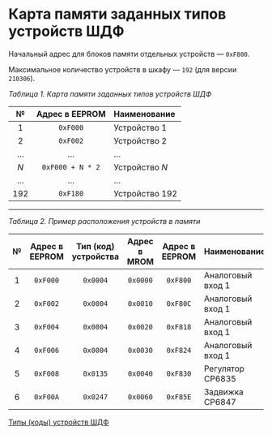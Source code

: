 # Карта памяти заданных типов устройств ШДФ

Начальный адрес для блоков памяти отдельных устройств — `0xF800`.

Максимальное количество устройств в шкафу — `192` (для версии `210306`).

_Таблица 1. Карта памяти заданных типов устройств ШДФ_

№ | Адрес в EEPROM | Наименование
:-:|:-:|:--
1 | `0xF000` | Устройство 1
2 | `0xF002` | Устройство 2
… | … | …
_N_ | `0xF000 + N * 2` | Устройство _N_
… | … | …
192 | `0xF180` | Устройство 192

---

_Таблица 2. Пример расположения устройств в памяти_

№ | Адрес в EEPROM | Тип (код) устройства | Адрес в MROM | Адрес в EEPROM | Наименование
:-:|:-:|:-:|:-:|:-:|:--
1 | `0xF000` | `0x0004` | `0x0000` | `0xF800` | Аналоговый вход 1
2 | `0xF002` | `0x0004` | `0x0010` | `0xF80C` | Аналоговый вход 1
3 | `0xF004` | `0x0004` | `0x0020` | `0xF818` | Аналоговый вход 1
4 | `0xF006` | `0x0004` | `0x0030` | `0xF824` | Аналоговый вход 1
5 | `0xF008` | `0x0135` | `0x0040` | `0xF830` | Регулятор СР6835
6 | `0xF00A` | `0x0247` | `0x0060` | `0xF85E` | Задвижка СР6847

[Типы (коды) устройств ШДФ](device-types.md)
